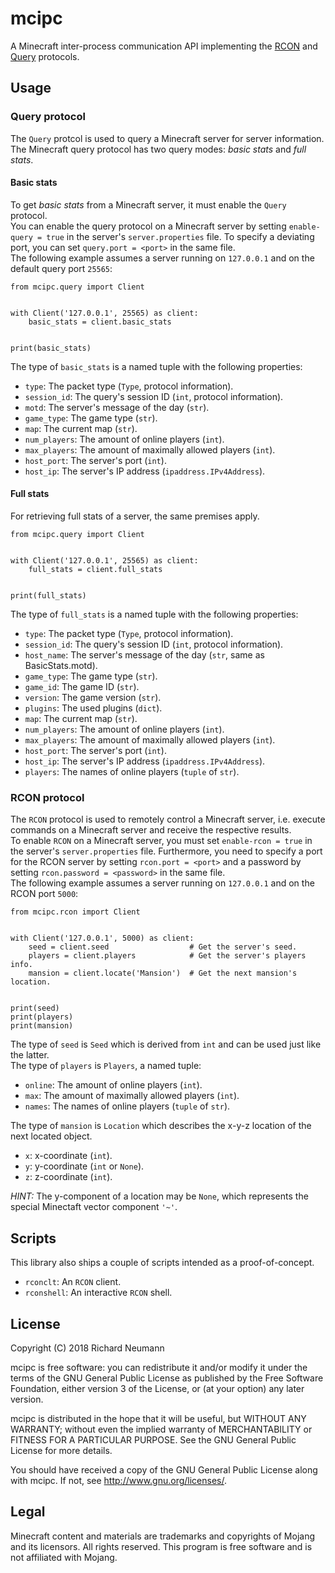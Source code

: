 # mcipc

A Minecraft inter-process communication API implementing the [RCON](http://wiki.vg/RCON) and [Query](http://wiki.vg/Query) protocols.

## Usage

### Query protocol
The `Query` protcol is used to query a Minecraft server for server information.  
The Minecraft query protocol has two query modes: *basic stats* and *full stats*.

#### Basic stats
To get *basic stats* from a Minecraft server, it must enable the `Query` protocol.  
You can enable the query protocol on a Minecraft server by setting `enable-query = true` in the server's `server.properties` file.
To specify a deviating port, you can set `query.port = <port>` in the same file.  
The following example assumes a server running on `127.0.0.1` and on the default query port `25565`:

    from mcipc.query import Client


    with Client('127.0.0.1', 25565) as client:
        basic_stats = client.basic_stats


    print(basic_stats)

The type of `basic_stats` is a named tuple with the following properties:

* `type`: The packet type (`Type`, protocol information).
* `session_id`: The query's session ID (`int`, protocol information).
* `motd`: The server's message of the day (`str`).
* `game_type`: The game type (`str`).
* `map`: The current map (`str`).
* `num_players`: The amount of online players (`int`).
* `max_players`: The amount of maximally allowed players (`int`).
* `host_port`: The server's port (`int`).
* `host_ip`: The server's IP address (`ipaddress.IPv4Address`).

#### Full stats
For retrieving full stats of a server, the same premises apply.

    from mcipc.query import Client


    with Client('127.0.0.1', 25565) as client:
        full_stats = client.full_stats


    print(full_stats)

The type of `full_stats` is a named tuple with the following properties:

* `type`: The packet type (`Type`, protocol information).
* `session_id`: The query's session ID (`int`, protocol information).
* `host_name`: The server's message of the day (`str`, same as BasicStats.motd).
* `game_type`: The game type (`str`).
* `game_id`: The game ID (`str`).
* `version`: The game version (`str`).
* `plugins`: The used plugins (`dict`).
* `map`: The current map (`str`).
* `num_players`: The amount of online players (`int`).
* `max_players`: The amount of maximally allowed players (`int`).
* `host_port`: The server's port (`int`).
* `host_ip`: The server's IP address (`ipaddress.IPv4Address`).
* `players`: The names of online players (`tuple` of `str`).

### RCON protocol
The `RCON` protocol is used to remotely control a Minecraft server, i.e. execute
commands on a Minecraft server and receive the respective results.  
To enable `RCON` on a Minecraft server, you must set `enable-rcon = true` in the
server's `server.properties` file.
Furthermore, you need to specify a port for the RCON server by setting `rcon.port = <port>`
and a password by setting `rcon.password = <password>` in the same file.  
The following example assumes a server running on `127.0.0.1` and on the RCON port `5000`:

    from mcipc.rcon import Client


    with Client('127.0.0.1', 5000) as client:
        seed = client.seed                  # Get the server's seed.
        players = client.players            # Get the server's players info.
        mansion = client.locate('Mansion')  # Get the next mansion's location.


    print(seed)
    print(players)
    print(mansion)


The type of `seed` is `Seed` which is derived from `int` and can be used just like the latter.  
The type of `players` is `Players`, a named tuple:

* `online`: The amount of online players (`int`).
* `max`: The amount of maximally allowed players (`int`).
* `names`: The names of online players (`tuple` of `str`).

The type of `mansion` is `Location` which describes the x-y-z location of the next located object.

* `x`: x-coordinate (`int`).
* `y`: y-coordinate (`int` or `None`).
* `z`: z-coordinate (`int`).

*HINT:* The y-component of a location may be `None`, which represents the special Minectaft vector component `'~'`.

## Scripts
This library also ships a couple of scripts intended as a proof-of-concept.

* `rconclt`: An `RCON` client.
* `rconshell`: An interactive `RCON` shell.

## License
Copyright (C) 2018 Richard Neumann <mail at richard dash neumann period de>

mcipc is free software: you can redistribute it and/or modify
it under the terms of the GNU General Public License as published by
the Free Software Foundation, either version 3 of the License, or
(at your option) any later version.

mcipc is distributed in the hope that it will be useful,
but WITHOUT ANY WARRANTY; without even the implied warranty of
MERCHANTABILITY or FITNESS FOR A PARTICULAR PURPOSE.  See the
GNU General Public License for more details.

You should have received a copy of the GNU General Public License
along with mcipc.  If not, see <http://www.gnu.org/licenses/>.


## Legal
Minecraft content and materials are trademarks and copyrights of
Mojang and its licensors. All rights reserved.
This program is free software and is not affiliated with Mojang.